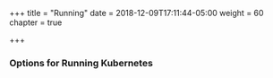 +++
title = "Running"
date = 2018-12-09T17:11:44-05:00
weight = 60
chapter = true

+++

### Options for Running Kubernetes

